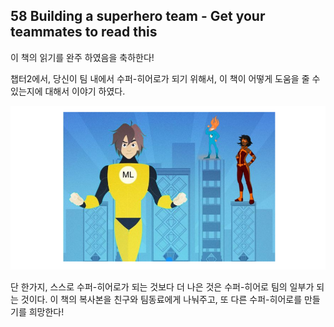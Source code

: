 ## 58 Building a superhero team - Get your teammates to read this

이 책의 읽기를 완주 하였음을 축하한다!

챕터2에서, 당신이 팀 내에서 수퍼-히어로가 되기 위해서, 이 책이 어떻게 도움을 줄 수 있는지에 대해서 이야기 하였다.

<div style="text-align:center;">
  <img src="../img/58_1.PNG" style="text-align:center;"/>
</div>

단 한가지, 스스로 수퍼-히어로가 되는 것보다 더 나은 것은 수퍼-히어로 팀의 일부가 되는 것이다. 이 책의 복사본을 친구와 팀동료에게 나눠주고, 또 다른 수퍼-히어로를 만들기를 희망한다! 
